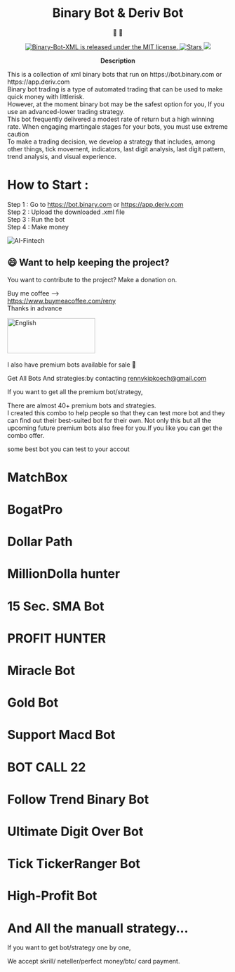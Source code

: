 <h1 align="center">
Binary Bot & Deriv Bot
</h1>

<p align="center">
   📄 🚀
</p>


<p align="center">

<a href="https://github.com/Tr-reny/Binary-Bot-XML/blob/master/LICENCE">
 <img src="https://img.shields.io/badge/license-MIT-blue.svg" alt="Binary-Bot-XML is released under the MIT license." />
  </a>
  
   <a href="https://img.shields.io/github/stars/Tr-reny/Binary-Bot-XML?style=social">
  <img src="https://img.shields.io/github/stars/Tr-reny/Binary-Bot-XML?style=social" alt="Stars" />
 </a>

   <a href="https://komarev.com/ghpvc/?username=Tr-reny&color=green">
      <img src="https://komarev.com/ghpvc/?username=Tr-reny&color=green" />
   </a>
 
</p>

<p align="center">
  <strong>
   Description
  </strong>
</p>
<p>
This is  a collection of xml binary bots that run on https://bot.binary.com or https://app.deriv.com </br>
Binary bot trading is a type of automated trading that can be used to make quick money with littlerisk. </br>
However, at the moment binary bot may be the safest option for you, If you use an advanced-lower trading strategy. </br>
This bot frequently delivered a modest rate of return but a high winning rate. When engaging martingale stages for your bots, you must use extreme caution </br>
To make a trading decision, we develop a strategy that includes, among other things, tick movement, indicators, last digit analysis, last digit pattern, trend analysis, and visual experience.
</p>

# How to Start :

Step 1 : Go to https://bot.binary.com or https://app.deriv.com \
Step 2 : Upload the downloaded .xml file \
Step 3 : Run the bot \
Step 4 : Make money 


![AI-Fintech](https://user-images.githubusercontent.com/57016982/170944162-b0775598-289a-49a3-85c6-2c0af545741c.jpg)



## 😄 Want to help keeping the project?<br>

You want to contribute to the project? 
Make a donation on.

Buy me coffee --> \
https://www.buymeacoffee.com/reny \
Thanks in advance 


<a href="https://www.paypal.com/cgi-bin/webscr?cmd=_s-xclick&hosted_button_id=4R7Y853ARZGB2&source=url">
    <img src="https://raw.githubusercontent.com/iqoptionapi/iqoptionapi/master/docs/paypal-donate-button.png"
        alt="English" width="200" height="80" />
        </a>
     
</br>
</br>
I also have premium bots available for sale 💸 


Get All Bots And strategies:by contacting rennykipkoech@gmail.com



If you want to get all the premium bot/strategy, 

There are almost 40+ premium bots and strategies.\
I created this combo to help people so that they can test more bot and they can find out their best-suited bot for their own. Not only this but all the upcoming future premium bots also free for you.If you like you can get the combo offer.


some best bot you can test to your accout
# MatchBox
# BogatPro
# Dollar Path
# MillionDolla hunter
# 15 Sec. SMA Bot
# PROFIT HUNTER
# Miracle Bot
# Gold Bot
# Support Macd Bot
# BOT CALL 22
# Follow Trend Binary Bot
# Ultimate Digit Over Bot
# Tick TickerRanger Bot
# High-Profit Bot
# And All the manuall strategy...

If you want to get bot/strategy one by one, 

We accept skrill/ neteller/perfect money/btc/ card payment. 

